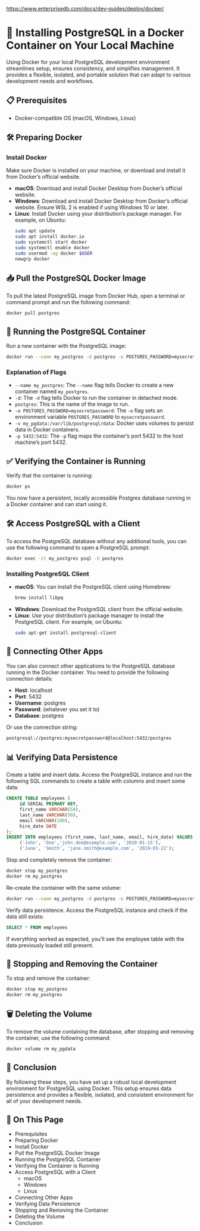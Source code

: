 https://www.enterprisedb.com/docs/dev-guides/deploy/docker/

# 🐳 Installing PostgreSQL in a Docker Container on Your Local Machine

Using Docker for your local PostgreSQL development environment streamlines setup, ensures consistency, and simplifies management. It provides a flexible, isolated, and portable solution that can adapt to various development needs and workflows.

## 📋 Prerequisites
- Docker-compatible OS (macOS, Windows, Linux)

## 🛠️ Preparing Docker

### Install Docker
Make sure Docker is installed on your machine, or download and install it from Docker’s official website.

- **macOS**: Download and install Docker Desktop from Docker’s official website.
- **Windows**: Download and install Docker Desktop from Docker’s official website. Ensure WSL 2 is enabled if using Windows 10 or later.
- **Linux**: Install Docker using your distribution’s package manager. For example, on Ubuntu:
    ```sh
    sudo apt update  
    sudo apt install docker.io  
    sudo systemctl start docker  
    sudo systemctl enable docker  
    sudo usermod -ag docker $USER  
    newgrp docker
    ```

## 📥 Pull the PostgreSQL Docker Image
To pull the latest PostgreSQL image from Docker Hub, open a terminal or command prompt and run the following command:
```sh
docker pull postgres
```

## 🚀 Running the PostgreSQL Container
Run a new container with the PostgreSQL image:
```sh
docker run --name my_postgres -d postgres -e POSTGRES_PASSWORD=mysecretpassword -v my_pgdata:/var/lib/postgresql/data -p 5432:5432
```

### Explanation of Flags
- `--name my_postgres`: The `--name` flag tells Docker to create a new container named `my_postgres`.
- `-d`: The `-d` flag tells Docker to run the container in detached mode.
- `postgres`: This is the name of the image to run.
- `-e POSTGRES_PASSWORD=mysecretpassword`: The `-e` flag sets an environment variable `POSTGRES_PASSWORD` to `mysecretpassword`.
- `-v my_pgdata:/var/lib/postgresql/data`: Docker uses volumes to persist data in Docker containers.
- `-p 5432:5432`: The `-p` flag maps the container’s port 5432 to the host machine’s port 5432.

## ✅ Verifying the Container is Running
Verify that the container is running:
```sh
docker ps
```

You now have a persistent, locally accessible Postgres database running in a Docker container and can start using it.

## 🛠️ Access PostgreSQL with a Client
To access the PostgreSQL database without any additional tools, you can use the following command to open a PostgreSQL prompt:
```sh
docker exec -it my_postgres psql -U postgres
```

### Installing PostgreSQL Client
- **macOS**: You can install the PostgreSQL client using Homebrew:
    ```sh
    brew install libpq
    ```
- **Windows**: Download the PostgreSQL client from the official website.
- **Linux**: Use your distribution’s package manager to install the PostgreSQL client. For example, on Ubuntu:
    ```sh
    sudo apt-get install postgresql-client
    ```

## 🔗 Connecting Other Apps
You can also connect other applications to the PostgreSQL database running in the Docker container. You need to provide the following connection details:
- **Host**: localhost
- **Port**: 5432
- **Username**: postgres
- **Password**: (whatever you set it to)
- **Database**: postgres

Or use the connection string:
```sh
postgresql://postgres:mysecretpassword@localhost:5432/postgres
```

## 📊 Verifying Data Persistence
Create a table and insert data. Access the PostgreSQL instance and run the following SQL commands to create a table with columns and insert some data:
```sql
CREATE TABLE employees (  
     id SERIAL PRIMARY KEY,  
     first_name VARCHAR(50),  
     last_name VARCHAR(50),  
     email VARCHAR(100),  
     hire_date DATE  
);  
INSERT INTO employees (first_name, last_name, email, hire_date) VALUES  
     ('John', 'Doe','john.doe@example.com', '2020-01-15'),  
     ('Jane', 'Smith', 'jane.smith@example.com', '2019-03-22');
```

Stop and completely remove the container:
```sh
docker stop my_postgres  
docker rm my_postgres
```

Re-create the container with the same volume:
```sh
docker run --name my_postgres -d postgres -e POSTGRES_PASSWORD=mysecretpassword -v my_pgdata:/var/lib/postgresql/data -p 5432:5432
```

Verify data persistence. Access the PostgreSQL instance and check if the data still exists:
```sql
SELECT * FROM employees
```

If everything worked as expected, you'll see the employee table with the data previously loaded still present.

## 🛑 Stopping and Removing the Container
To stop and remove the container:
```sh
docker stop my_postgres  
docker rm my_postgres
```

## 🗑️ Deleting the Volume
To remove the volume containing the database, after stopping and removing the container, use the following command:
```sh
docker volume rm my_pgdata
```

## 🏁 Conclusion
By following these steps, you have set up a robust local development environment for PostgreSQL using Docker. This setup ensures data persistence and provides a flexible, isolated, and consistent environment for all of your development needs.

## 📜 On This Page
- Prerequisites
- Preparing Docker
- Install Docker
- Pull the PostgreSQL Docker Image
- Running the PostgreSQL Container
- Verifying the Container is Running
- Access PostgreSQL with a Client
    - macOS
    - Windows
    - Linux
- Connecting Other Apps
- Verifying Data Persistence
- Stopping and Removing the Container
- Deleting the Volume
- Conclusion
